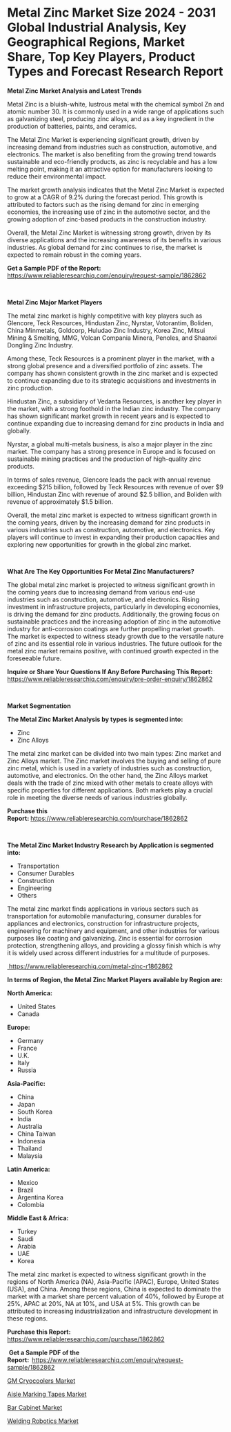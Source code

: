 <p><h1>Metal Zinc Market Size 2024 - 2031 Global Industrial Analysis, Key Geographical Regions, Market Share, Top Key Players, Product Types and Forecast Research Report</h1></p><p><strong>Metal Zinc Market Analysis and Latest Trends</strong></p>
<p><p>Metal Zinc is a bluish-white, lustrous metal with the chemical symbol Zn and atomic number 30. It is commonly used in a wide range of applications such as galvanizing steel, producing zinc alloys, and as a key ingredient in the production of batteries, paints, and ceramics.</p><p>The Metal Zinc Market is experiencing significant growth, driven by increasing demand from industries such as construction, automotive, and electronics. The market is also benefiting from the growing trend towards sustainable and eco-friendly products, as zinc is recyclable and has a low melting point, making it an attractive option for manufacturers looking to reduce their environmental impact.</p><p>The market growth analysis indicates that the Metal Zinc Market is expected to grow at a CAGR of 9.2% during the forecast period. This growth is attributed to factors such as the rising demand for zinc in emerging economies, the increasing use of zinc in the automotive sector, and the growing adoption of zinc-based products in the construction industry.</p><p>Overall, the Metal Zinc Market is witnessing strong growth, driven by its diverse applications and the increasing awareness of its benefits in various industries. As global demand for zinc continues to rise, the market is expected to remain robust in the coming years.</p></p>
<p><strong>Get a Sample PDF of the Report:&nbsp;</strong> <a href="https://www.reliableresearchiq.com/enquiry/request-sample/1862862">https://www.reliableresearchiq.com/enquiry/request-sample/1862862</a></p>
<p>&nbsp;</p>
<p><strong>Metal Zinc Major Market Players</strong></p>
<p><p>The metal zinc market is highly competitive with key players such as Glencore, Teck Resources, Hindustan Zinc, Nyrstar, Votorantim, Boliden, China Minmetals, Goldcorp, Huludao Zinc Industry, Korea Zinc, Mitsui Mining & Smelting, MMG, Volcan Compania Minera, Penoles, and Shaanxi Dongling Zinc Industry.</p><p>Among these, Teck Resources is a prominent player in the market, with a strong global presence and a diversified portfolio of zinc assets. The company has shown consistent growth in the zinc market and is expected to continue expanding due to its strategic acquisitions and investments in zinc production.</p><p>Hindustan Zinc, a subsidiary of Vedanta Resources, is another key player in the market, with a strong foothold in the Indian zinc industry. The company has shown significant market growth in recent years and is expected to continue expanding due to increasing demand for zinc products in India and globally.</p><p>Nyrstar, a global multi-metals business, is also a major player in the zinc market. The company has a strong presence in Europe and is focused on sustainable mining practices and the production of high-quality zinc products.</p><p>In terms of sales revenue, Glencore leads the pack with annual revenue exceeding $215 billion, followed by Teck Resources with revenue of over $9 billion, Hindustan Zinc with revenue of around $2.5 billion, and Boliden with revenue of approximately $1.5 billion.</p><p>Overall, the metal zinc market is expected to witness significant growth in the coming years, driven by the increasing demand for zinc products in various industries such as construction, automotive, and electronics. Key players will continue to invest in expanding their production capacities and exploring new opportunities for growth in the global zinc market.</p></p>
<p>&nbsp;</p>
<p><strong>What Are The Key Opportunities For Metal Zinc Manufacturers?</strong></p>
<p><p>The global metal zinc market is projected to witness significant growth in the coming years due to increasing demand from various end-use industries such as construction, automotive, and electronics. Rising investment in infrastructure projects, particularly in developing economies, is driving the demand for zinc products. Additionally, the growing focus on sustainable practices and the increasing adoption of zinc in the automotive industry for anti-corrosion coatings are further propelling market growth. The market is expected to witness steady growth due to the versatile nature of zinc and its essential role in various industries. The future outlook for the metal zinc market remains positive, with continued growth expected in the foreseeable future.</p></p>
<p><strong>Inquire or Share Your Questions If Any Before Purchasing This Report:</strong> <a href="https://www.reliableresearchiq.com/enquiry/pre-order-enquiry/1862862">https://www.reliableresearchiq.com/enquiry/pre-order-enquiry/1862862</a></p>
<p>&nbsp;</p>
<p><strong>Market Segmentation</strong></p>
<p><strong>The Metal Zinc Market Analysis by types is segmented into:</strong></p>
<p><ul><li>Zinc</li><li>Zinc Alloys</li></ul></p>
<p><p>The metal zinc market can be divided into two main types: Zinc market and Zinc Alloys market. The Zinc market involves the buying and selling of pure zinc metal, which is used in a variety of industries such as construction, automotive, and electronics. On the other hand, the Zinc Alloys market deals with the trade of zinc mixed with other metals to create alloys with specific properties for different applications. Both markets play a crucial role in meeting the diverse needs of various industries globally.</p></p>
<p><strong>Purchase this Report:&nbsp;</strong><a href="https://www.reliableresearchiq.com/purchase/1862862">https://www.reliableresearchiq.com/purchase/1862862</a></p>
<p>&nbsp;</p>
<p><strong>The Metal Zinc Market Industry Research by Application is segmented into:</strong></p>
<p><ul><li>Transportation</li><li>Consumer Durables</li><li>Construction</li><li>Engineering</li><li>Others</li></ul></p>
<p><p>The metal zinc market finds applications in various sectors such as transportation for automobile manufacturing, consumer durables for appliances and electronics, construction for infrastructure projects, engineering for machinery and equipment, and other industries for various purposes like coating and galvanizing. Zinc is essential for corrosion protection, strengthening alloys, and providing a glossy finish which is why it is widely used across different industries for a multitude of purposes.</p></p>
<p><a href="https://www.reliableresearchiq.com/metal-zinc-r1862862">&nbsp;https://www.reliableresearchiq.com/metal-zinc-r1862862</a></p>
<p><strong>In terms of Region, the Metal Zinc Market Players available by Region are:</strong></p>
<p>
    <p> <strong> North America: </strong>
        <ul>
            <li>United States</li>
            <li>Canada</li>
        </ul>
        </p> 
    <p> <strong> Europe: </strong>
        <ul>
            <li>Germany</li>
            <li>France</li>
            <li>U.K.</li>
            <li>Italy</li>
            <li>Russia</li>
        </ul>
        </p> 
    <p> <strong> Asia-Pacific: </strong>
        <ul>
            <li>China</li>
            <li>Japan</li>
            <li>South Korea</li>
            <li>India</li>
            <li>Australia</li>
            <li>China Taiwan</li>
            <li>Indonesia</li>
            <li>Thailand</li>
            <li>Malaysia</li>
        </ul>
        </p> 
    <p> <strong> Latin America: </strong>
        <ul>
            <li>Mexico</li>
            <li>Brazil</li>
            <li>Argentina Korea</li>
            <li>Colombia</li>
        </ul>
        </p> 
    <p> <strong> Middle East & Africa: </strong>
        <ul>
            <li>Turkey</li>
            <li>Saudi</li>
            <li>Arabia</li>
            <li>UAE</li>
            <li>Korea</li>
        </ul>
    </p>
    </p>
<p><p>The metal zinc market is expected to witness significant growth in the regions of North America (NA), Asia-Pacific (APAC), Europe, United States (USA), and China. Among these regions, China is expected to dominate the market with a market share percent valuation of 40%, followed by Europe at 25%, APAC at 20%, NA at 10%, and USA at 5%. This growth can be attributed to increasing industrialization and infrastructure development in these regions.</p></p>
<p><strong>Purchase this Report: </strong><a href="https://www.reliableresearchiq.com/purchase/1862862">https://www.reliableresearchiq.com/purchase/1862862</a></p>
<p>&nbsp;<strong>Get a Sample PDF of the Report:&nbsp;&nbsp;</strong><a href="https://www.reliableresearchiq.com/enquiry/request-sample/1862862">https://www.reliableresearchiq.com/enquiry/request-sample/1862862</a></p>
<p><strong></strong></p>
<p><p><a href="https://github.com/josephpullman6599/Market-Research-Report-List-1/blob/main/gm-cryocoolers-market.md">GM Cryocoolers Market</a></p><p><a href="https://medium.com/@sallyselcenk46/aisle-marking-tapes-market-forecast-global-market-trends-and-analysis-from-2024-to-2031-covered-in-44c16b86faaa">Aisle Marking Tapes Market</a></p><p><a href="https://medium.com/@neilrogers69/bar-cabinet-market-outlook-and-forecast-from-2024-to-2031-059b3672ed51">Bar Cabinet Market</a></p><p><a href="https://github.com/baileope6754/Market-Research-Report-List-1/blob/main/welding-robotics-market.md">Welding Robotics Market</a></p></p>